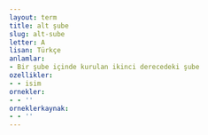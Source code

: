 ```yaml
---
layout: term
title: alt şube
slug: alt-sube
letter: A
lisan: Türkçe
anlamlar:
- Bir şube içinde kurulan ikinci derecedeki şube
ozellikler:
- - isim
ornekler:
- - ''
orneklerkaynak:
- - ''
---
```

